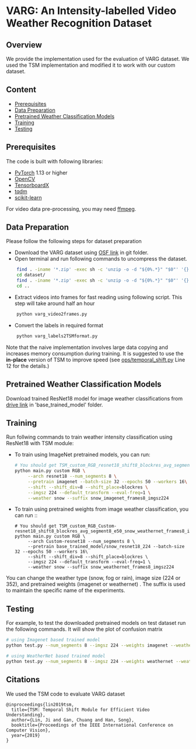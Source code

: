 # VARG: An Intensity-labelled Video Weather Recognition Dataset 

## Overview

We provide the implementation used for the evaluation of VARG dataset. We used the TSM implementation and modified it to work with our custom dataset.

## Content

- [Prerequisites](#prerequisites)
- [Data Preparation](#data-preparation)
- [Pretrained Weather Classification Models](#pretrained-models)
- [Training](#training)
- [Testing](#testing)

## Prerequisites

The code is built with following libraries:

- [PyTorch](https://pytorch.org/) 1.13 or higher
- [OpenCV](https://opencv.org/)
- [TensorboardX](https://github.com/lanpa/tensorboardX)
- [tqdm](https://github.com/tqdm/tqdm.git)
- [scikit-learn](https://scikit-learn.org/stable/)

For video data pre-processing, you may need [ffmpeg](https://www.ffmpeg.org/).

## Data Preparation
Please follow the following steps for dataset preparation
- Download the VARG dataset using [OSF link](https://osf.io/w6q3t/?view_only=5ff76f00497641a18059657fcd1efcf2) in git folder.
- Open terminal and run following commands to uncompress the dataset.
```bash
    find . -iname '*.zip' -exec sh -c 'unzip -o -d "${0%.*}" "$0"' '{}' ';'
    cd dataset/
    find . -iname '*.zip' -exec sh -c 'unzip -o -d "${0%.*}" "$0"' '{}' ';'
    cd ..
```
- Extract videos into frames for fast reading using following script. This step will take around half an hour
```bash
    python varg_video2frames.py
```
- Convert the labels in required format
```bash
    python varg_labels2TSMformat.py
```

Note that the naive implementation involves large data copying and increases memory consumption during training. It is suggested to use the **in-place** version of TSM to improve speed (see [ops/temporal_shift.py](ops/temporal_shift.py) Line 12 for the details.)

## Pretrained Weather Classification Models
Download trained ResNet18 model for image weather classifications from [drive link](https://drive.google.com/drive/folders/1zMz1RTN28bSiL11ncZa6o09-HbkVVsI4?usp=drive_link) in 'base_trained_model' folder.

## Training 

Run follwing commands to train weather intensity classification using ResNet18 with TSM module:

- To train using ImageNet pretrained models, you can run:

  ```bash
  # You should get TSM_custom_RGB_resnet18_shift8_blockres_avg_segment8_e50_snow_imagenet_frames8_imgsz224.pth
  python main.py custom RGB \
       --arch resnet18 --num_segments 8 \
       --pretrain imagenet --batch-size 32 --epochs 50 --workers 16\
       --shift --shift_div=8 --shift_place=blockres \
       --imgsz 224 --default_transform --eval-freq=1 \
       --weather snow --suffix snow_imagenet_frames8_imgsz224
  ```
- To train using pretrained weights from image weather classification, you can run ::

  ```
  # You should get TSM_custom_RGB_Custom-resnet18_shift8_blockres_avg_segment8_e50_snow_weathernet_frames8_imgsz224.pth
  python main.py custom RGB \
       --arch Custom-resnet18 --num_segments 8 \
       --pretrain base_trained_model/snow_resnet18_224 --batch-size 32 --epochs 50 --workers 16\
       --shift --shift_div=8 --shift_place=blockres \
       --imgsz 224 --default_transform --eval-freq=1 \
       --weather snow --suffix snow_weathernet_frames8_imgsz224
  ```
You can change the weather type (snow, fog or rain), image size (224 or 352), and pretrained weights (imagenet or weathernet) . The suffix is used to maintain the specific name of the experiments.

## Testing 

For example, to test the downloaded pretrained models on test dataset run the following commands. It will show the plot of confusion matrix

```bash
# using Imagenet based trained model
python test.py --num_segments 8 --imgsz 224 --weights imagenet --weather snow --arch resnet18

# using WeatherNet based trained model
python test.py --num_segments 8 --imgsz 224 --weights weathernet --weather snow --arch Custom-resnet18
```

## Citations
We used the TSM code to evaluate VARG dataset
```
@inproceedings{lin2019tsm,
  title={TSM: Temporal Shift Module for Efficient Video Understanding},
  author={Lin, Ji and Gan, Chuang and Han, Song},
  booktitle={Proceedings of the IEEE International Conference on Computer Vision},
  year={2019}
} 
```
